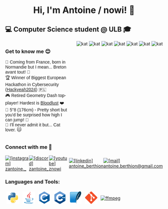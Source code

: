 <h1 align="center">Hi, I'm Antoine / nowi! 👋</h1>
<h2 align="left">💻 Computer Science student @ ULB 🎓</h2>

<div style="display: flex; justify-content: space-between; align-items: flex-start;">
    <div style="flex: 1; padding-right: 20px;">
        <h3 align="left">Get to know me 😊</h3>
        <ul style="list-style-type: none; padding: 0; font-family: 'Arial', sans-serif;">
            <li>🥖 Coming from France, born in Normandie but I mean... Breton avant tout! 🧈</li> 
            <li>🏆 Winner of Biggest European Hackathon in Cybersecurity (<a href="https://hackyeah.pl/" target="_blank">Hackyeah2024</a>) 🇵🇱</li>
            <li>🎮 Retired Geometry Dash top-player! Hardest is <a href="https://www.youtube.com/watch?v=gSUTZV04t38" target="_blank">Bloodlust</a> ❤️</li>
            <li>📏 5"8 (176cm) - Pretty short but you'd be surprised how high I can jump! 🦘</li> 
            <li>🧶 I'll never admit it but... Cat lover. 🐱</li> 
        </ul>
    </div>
    <div style="flex: 0 0 auto;">
        <img src="https://images.vexels.com/media/users/3/320109/isolated/preview/3c5bd5afae30fa42737e2945846cff64-cute-cat-in-pixel-art-style.png" alt="kat" width="50"/>
        <img src="https://images.vexels.com/media/users/3/320109/isolated/preview/3c5bd5afae30fa42737e2945846cff64-cute-cat-in-pixel-art-style.png" alt="kat" width="50"/>
        <img src="https://images.vexels.com/media/users/3/320109/isolated/preview/3c5bd5afae30fa42737e2945846cff64-cute-cat-in-pixel-art-style.png" alt="kat" width="50"/>
        <img src="https://images.vexels.com/media/users/3/320109/isolated/preview/3c5bd5afae30fa42737e2945846cff64-cute-cat-in-pixel-art-style.png" alt="kat" width="50"/>
        <img src="https://images.vexels.com/media/users/3/320109/isolated/preview/3c5bd5afae30fa42737e2945846cff64-cute-cat-in-pixel-art-style.png" alt="kat" width="50"/>
        <img src="https://images.vexels.com/media/users/3/320109/isolated/preview/3c5bd5afae30fa42737e2945846cff64-cute-cat-in-pixel-art-style.png" alt="kat" width="50"/>
        <img src="https://images.vexels.com/media/users/3/320109/isolated/preview/3c5bd5afae30fa42737e2945846cff64-cute-cat-in-pixel-art-style.png" alt="kat" width="50"/>
    </div>
</div>

<h3 align="left">Connect with me 📧</h3>
<p align="left" style="display: flex; align-items: center;">
    <a href="https://www.instagram.com/zantoine._/" target="_blank">
        <img align="center" src="https://raw.githubusercontent.com/rahuldkjain/github-profile-readme-generator/master/src/images/icons/Social/instagram.svg" alt="[instagram] zantoine._" height="30" width="40"/></a>
    <a href="https://discord.com/users/zantoine_" target="_blank">
        <img align="center" src="https://raw.githubusercontent.com/rahuldkjain/github-profile-readme-generator/master/src/images/icons/Social/discord.svg" alt="[discord] zantoine_" height="30" width="40"/></a>
    <a href="https://www.youtube.com/@znowi" target="_blank">
        <img align="center" src="https://raw.githubusercontent.com/rahuldkjain/github-profile-readme-generator/master/src/images/icons/Social/youtube.svg" alt="[youtube] znowi" height="30" width="40"/></a>
    <a href="https://www.linkedin.com/in/antoine-berthion/" target="_blank">
        <img align="center" src="https://raw.githubusercontent.com/rahuldkjain/github-profile-readme-generator/master/src/images/icons/Social/linked-in-alt.svg" alt="[linkedin] antoine_berthion" height="25" width="40"/></a>
    <a href="mailto:antoine.berthion@gmail.com" target="_blank">
        <img align="center" src="https://raw.githubusercontent.com/rahuldkjain/github-profile-readme-generator/master/src/images/icons/Social/google.svg" alt="[mail] antoine.berthion@gmail.com" height="30" width="40"/></a>
</p>

<h3 align="left">Languages and Tools:</h3>
<p align="left" style="display: flex; align-items: center; flex-wrap: wrap;">
    <a href="https://www.python.org/" target="_blank" style="margin: 5px;">
        <img src="https://raw.githubusercontent.com/devicons/devicon/master/icons/python/python-original.svg" alt="Python" width="40" height="40" title="Python"/></a>
    <a href="https://www.java.com/" target="_blank" style="margin: 5px;">
        <img src="https://raw.githubusercontent.com/devicons/devicon/master/icons/java/java-original.svg" alt="java" width="40" height="40" title="Java"/></a>
    <a href="https://en.wikipedia.org/wiki/C_(programming_language)" target="_blank" style="margin: 5px;">
        <img src="https://raw.githubusercontent.com/devicons/devicon/master/icons/c/c-original.svg" alt="c" width="40" height="40" title="C"/></a>
    <a href="https://isocpp.org/" target="_blank" style="margin: 5px;">
        <img src="https://raw.githubusercontent.com/devicons/devicon/master/icons/cplusplus/cplusplus-original.svg" alt="c++" width="40" height="40" title="C++"/></a>
    <a href="https://www.sqlite.org/" target="_blank" style="margin: 5px;">
        <img src="https://raw.githubusercontent.com/devicons/devicon/master/icons/sqlite/sqlite-original.svg" alt="sqlite" width="40" height="40" title="git"/></a>
    <a href="https://git-scm.com/" target="_blank" style="margin: 5px;">
        <img src="https://raw.githubusercontent.com/devicons/devicon/master/icons/git/git-original.svg" alt="git" width="40" height="40" title="git"/></a>
    <a href="https://www.ffmpeg.org/" target="_blank" style="margin: 5px;">
        <img src="https://upload.wikimedia.org/wikipedia/commons/7/76/FFmpeg_icon.svg" alt="ffmpeg" width="40" height="40" title="git"/></a>
</p>

